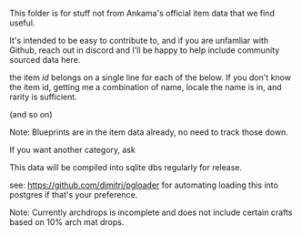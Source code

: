 This folder is for stuff not from Ankama's official item data that we find useful.

It's intended to be easy to contribute to, and if you are unfamliar with Github,
reach out in discord and I'll be happy to help include community sourced data here.


the item *id* belongs on a single line for each of the below.
If you don't know the item id, getting me a combination of name, locale the name is in, and rarity is sufficient.

(and so on)


Note: Blueprints are in the item data already, no need to track those down.

If you want another category, ask

This data will be compiled into sqlite dbs regularly for release.

see: https://github.com/dimitri/pgloader for automating loading this into postgres if that's your preference.

Note: Currently archdrops is incomplete and does not include certain crafts based on 10% arch mat drops.